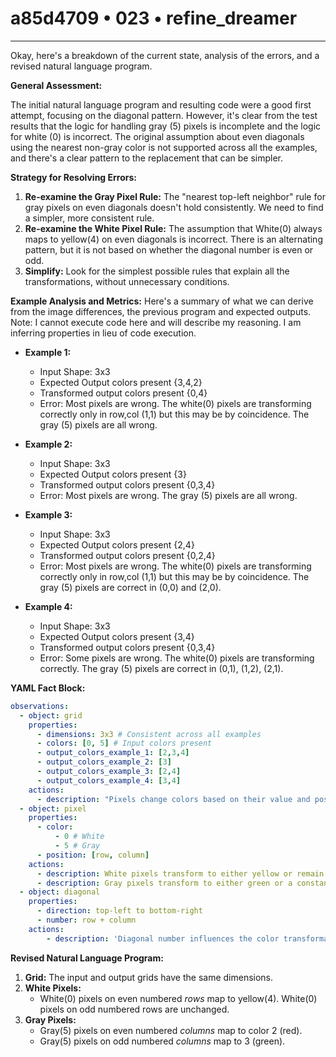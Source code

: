 # a85d4709 • 023 • refine_dreamer

---
Okay, here's a breakdown of the current state, analysis of the errors, and a revised natural language program.

**General Assessment:**

The initial natural language program and resulting code were a good first attempt, focusing on the diagonal pattern. However, it's clear from the test results that the logic for handling gray (5) pixels is incomplete and the logic for white (0) is incorrect. The original assumption about even diagonals using the nearest non-gray color is not supported across all the examples, and there's a clear pattern to the replacement that can be simpler.

**Strategy for Resolving Errors:**

1.  **Re-examine the Gray Pixel Rule:** The "nearest top-left neighbor" rule for gray pixels on even diagonals doesn't hold consistently. We need to find a simpler, more consistent rule.
2.  **Re-examine the White Pixel Rule:** The assumption that White(0) always maps to yellow(4) on even diagonals is incorrect. There is an alternating pattern, but it is not based on whether the diagonal number is even or odd.
3.  **Simplify:** Look for the simplest possible rules that explain all the transformations, without unnecessary conditions.

**Example Analysis and Metrics:**
Here's a summary of what we can derive from the image differences, the previous program and expected outputs. Note: I cannot execute code here and will describe my reasoning. I am inferring properties in lieu of code execution.

*   **Example 1:**
    *   Input Shape: 3x3
    *   Expected Output colors present {3,4,2}
    *   Transformed output colors present {0,4}
    *   Error: Most pixels are wrong. The white(0) pixels are transforming correctly only in row,col (1,1) but this may be by coincidence. The gray (5) pixels are all wrong.

*   **Example 2:**
    *   Input Shape: 3x3
    *   Expected Output colors present {3}
    *   Transformed output colors present {0,3,4}
    *   Error: Most pixels are wrong. The gray (5) pixels are all wrong.

*   **Example 3:**
    *   Input Shape: 3x3
    *   Expected Output colors present {2,4}
    *   Transformed output colors present {0,2,4}
    *   Error: Most pixels are wrong. The white(0) pixels are transforming correctly only in row,col (1,1) but this may be by coincidence. The gray (5) pixels are correct in (0,0) and (2,0).

*   **Example 4:**
    *   Input Shape: 3x3
    *   Expected Output colors present {3,4}
    *   Transformed output colors present {0,3,4}
    *   Error: Some pixels are wrong. The white(0) pixels are transforming correctly. The gray (5) pixels are correct in (0,1), (1,2), (2,1).

**YAML Fact Block:**

```yaml
observations:
  - object: grid
    properties:
      - dimensions: 3x3 # Consistent across all examples
      - colors: [0, 5] # Input colors present
      - output_colors_example_1: [2,3,4]
      - output_colors_example_2: [3]
      - output_colors_example_3: [2,4]
      - output_colors_example_4: [3,4]
    actions:
      - description: "Pixels change colors based on their value and position."
  - object: pixel
    properties:
      - color:
          - 0 # White
          - 5 # Gray
      - position: [row, column]
    actions:
      - description: White pixels transform to either yellow or remain the same.
      - description: Gray pixels transform to either green or a constant color based on row and col.
  - object: diagonal
    properties:
      - direction: top-left to bottom-right
      - number: row + column
    actions:
        - description: 'Diagonal number influences the color transformation of some pixels.'
```

**Revised Natural Language Program:**

1.  **Grid:** The input and output grids have the same dimensions.
2.  **White Pixels:**
    *   White(0) pixels on even numbered *rows* map to yellow(4). White(0) pixels on odd numbered rows are unchanged.
3.  **Gray Pixels:**
    *   Gray(5) pixels on even numbered *columns* map to color 2 (red).
    *   Gray(5) pixels on odd numbered *columns* map to 3 (green).


